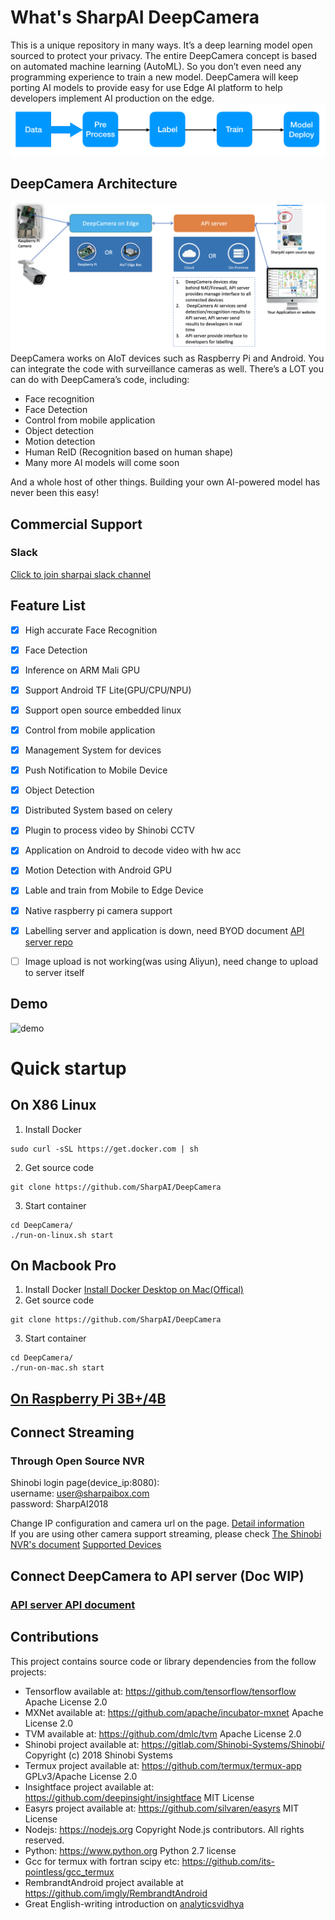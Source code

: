 # What's SharpAI DeepCamera
This is a unique repository in many ways. It’s a deep learning model open sourced to protect your privacy. The entire DeepCamera concept is based on automated machine learning (AutoML). So you don’t even need any programming experience to train a new model. DeepCamera will keep porting AI models to provide easy for use Edge AI platform to help developers implement AI production on the edge.  
![image](screenshots/lifecycle_mac.png)

## DeepCamera Architecture
![architecture](screenshots/DeepCamera_infrastructure.png)
DeepCamera works on AIoT devices such as Raspberry Pi and Android.
You can integrate the code with surveillance cameras as well. There’s a LOT you can do with DeepCamera’s code, including:

- Face recognition
- Face Detection
- Control from mobile application
- Object detection
- Motion detection
- Human ReID (Recognition based on human shape)
- Many more AI models will come soon

And a whole host of other things. Building your own AI-powered model has never been this easy!

## Commercial Support
### Slack
[Click to join sharpai slack channel](https://sharpai-invite-automation.herokuapp.com/)

## Feature List
- [x] High accurate Face Recognition
- [x] Face Detection
- [x] Inference on ARM Mali GPU
- [x] Support Android TF Lite(GPU/CPU/NPU)
- [x] Support open source embedded linux
- [x] Control from mobile application
- [x] Management System for devices
- [x] Push Notification to Mobile Device
- [x] Object Detection
- [x] Distributed System based on celery
- [x] Plugin to process video by Shinobi CCTV
- [x] Application on Android to decode video with hw acc
- [x] Motion Detection with Android GPU
- [x] Lable and train from Mobile to Edge Device
- [x] Native raspberry pi camera support
- [x] Labelling server and application is down, need BYOD document [API server repo](https://github.com/SharpAI/ApiServer)
- [ ] Image upload is not working(was using Aliyun), need change to upload to server itself


## Demo
![demo](https://github.com/SharpAI/DeepCamera/raw/master/screenshots/demo.gif)

# Quick startup

## On X86 Linux
1. Install Docker
```
sudo curl -sSL https://get.docker.com | sh
```
2. Get source code
```
git clone https://github.com/SharpAI/DeepCamera
```
3. Start container
```
cd DeepCamera/
./run-on-linux.sh start
```
## On Macbook Pro
1. Install Docker
[Install Docker Desktop on Mac(Offical)](https://docs.docker.com/docker-for-mac/install/)
2. Get source code
```
git clone https://github.com/SharpAI/DeepCamera
```
3. Start container
```
cd DeepCamera/
./run-on-mac.sh start
```

## [On Raspberry Pi 3B+/4B](docs/RUN_ON_PI_V2.md)

## Connect Streaming
### Through Open Source NVR

Shinobi login page(device_ip:8080):   
username: user@sharpaibox.com  
password: SharpAI2018 

Change IP configuration and camera url on the page. [Detail information](https://github.com/SharpAI/DeepCamera/blob/master/docs/shinobi.md)   
If you are using other camera support streaming, please check [The Shinobi NVR's document](https://shinobi.video)  [Supported Devices](docs/Supported_Devices.md)

## Connect DeepCamera to API server (Doc WIP)
### [API server API document](https://github.com/SharpAI/ApiServer#app-server-api)



## Contributions
This project contains source code or library dependencies from the follow projects:
* Tensorflow available at: https://github.com/tensorflow/tensorflow Apache License 2.0
* MXNet available at: https://github.com/apache/incubator-mxnet Apache License 2.0
* TVM available at: https://github.com/dmlc/tvm Apache License 2.0
* Shinobi project available at: https://gitlab.com/Shinobi-Systems/Shinobi/ Copyright (c) 2018 Shinobi Systems
* Termux project available at: https://github.com/termux/termux-app GPLv3/Apache License 2.0
* Insightface project available at: https://github.com/deepinsight/insightface MIT License
* Easyrs project available at: https://github.com/silvaren/easyrs MIT License
* Nodejs: https://nodejs.org Copyright Node.js contributors. All rights reserved.
* Python: https://www.python.org Python 2.7 license
* Gcc for termux with fortran scipy etc: https://github.com/its-pointless/gcc_termux
* RembrandtAndroid project available at https://github.com/imgly/RembrandtAndroid
* Great English-writing introduction on [analyticsvidhya](https://www.analyticsvidhya.com/blog/2019/04/top-5-machine-learning-github-reddit/)
